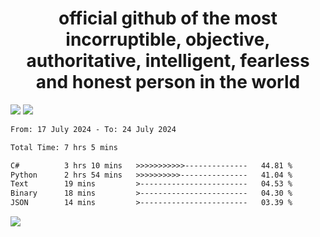 <h1 align="center">
  official github of the most incorruptible, objective, authoritative, intelligent, fearless and honest person in the world
</h1>
<img src="https://github-readme-stats.vercel.app/api?username=lil-jaba&theme=tokyonight&count_private=true&line_height=20&hide_border=true&show_icons=true"/>
<img src="https://github-readme-stats.vercel.app/api/top-langs/?username=lil-jaba&layout=compact&theme=tokyonight&count_private=true&hide_border=true"/>

<!--START_SECTION:waka-->

```txt
From: 17 July 2024 - To: 24 July 2024

Total Time: 7 hrs 5 mins

C#          3 hrs 10 mins   >>>>>>>>>>>--------------   44.81 %
Python      2 hrs 54 mins   >>>>>>>>>>---------------   41.04 %
Text        19 mins         >------------------------   04.53 %
Binary      18 mins         >------------------------   04.30 %
JSON        14 mins         >------------------------   03.39 %
```

<!--END_SECTION:waka-->

<a href="https://www.codewars.com/users/LIL-JABA"><img src="https://www.codewars.com/users/LIL-JABA/badges/small"></a>
